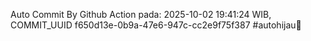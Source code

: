 Auto Commit By Github Action pada: 2025-10-02 19:41:24 WIB, COMMIT_UUID f650d13e-0b9a-47e6-947c-cc2e9f75f387 #autohijau🗿
